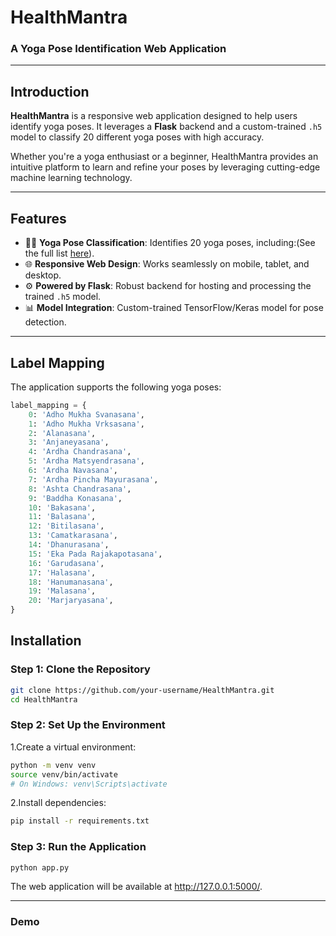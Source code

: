 # **HealthMantra**  

### **A Yoga Pose Identification Web Application**  

---

## **Introduction**  

**HealthMantra** is a responsive web application designed to help users identify yoga poses. It leverages a **Flask** backend and a custom-trained `.h5` model to classify 20 different yoga poses with high accuracy.  

Whether you're a yoga enthusiast or a beginner, HealthMantra provides an intuitive platform to learn and refine your poses by leveraging cutting-edge machine learning technology.  

---

## **Features**  
- 🧘‍♂️ **Yoga Pose Classification**: Identifies 20 yoga poses, including:(See the full list [here](#label-mapping)).  
- 🌐 **Responsive Web Design**: Works seamlessly on mobile, tablet, and desktop.  
- ⚙️ **Powered by Flask**: Robust backend for hosting and processing the trained `.h5` model.  
- 📊 **Model Integration**: Custom-trained TensorFlow/Keras model for pose detection.  

---

## **Label Mapping**  
The application supports the following yoga poses:  

```python
label_mapping = {
    0: 'Adho Mukha Svanasana',
    1: 'Adho Mukha Vrksasana',
    2: 'Alanasana',
    3: 'Anjaneyasana',
    4: 'Ardha Chandrasana',
    5: 'Ardha Matsyendrasana',
    6: 'Ardha Navasana',
    7: 'Ardha Pincha Mayurasana',
    8: 'Ashta Chandrasana',
    9: 'Baddha Konasana',
    10: 'Bakasana',
    11: 'Balasana',
    12: 'Bitilasana',
    13: 'Camatkarasana',
    14: 'Dhanurasana',
    15: 'Eka Pada Rajakapotasana',
    16: 'Garudasana',
    17: 'Halasana',
    18: 'Hanumanasana',
    19: 'Malasana',
    20: 'Marjaryasana',
}
```
## **Installation**  

### **Step 1: Clone the Repository**  
```bash
git clone https://github.com/your-username/HealthMantra.git
cd HealthMantra
```
### **Step 2: Set Up the Environment**
 1.Create a virtual environment:
```bash
python -m venv venv
source venv/bin/activate
# On Windows: venv\Scripts\activate
```
 2.Install dependencies:
```bash
pip install -r requirements.txt
```
### **Step 3: Run the Application**
```bash
python app.py
```

The web application will be available at http://127.0.0.1:5000/.

---
### **Demo**




